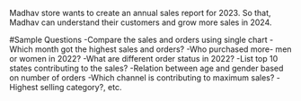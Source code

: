 Madhav  store wants to create an annual sales report for
2023. So that, Madhav can understand their customers
and grow more sales in 2024.

#Sample Questions
-Compare the sales and orders using single chart
-Which month got the highest sales and orders?
-Who purchased more- men or women in 2022?
-What are different order status in 2022?
-List top 10 states contributing to the sales?
-Relation between age and gender based on number of orders
-Which channel is contributing to maximum sales?
-Highest selling category?, etc.
